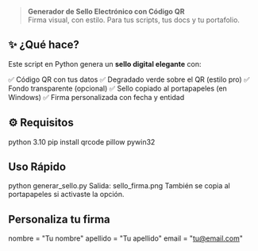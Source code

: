 
> **Generador de Sello Electrónico con Código QR**  
> Firma visual, con estilo. Para tus scripts, tus docs y tu portafolio.

## ✨ ¿Qué hace?

Este script en Python genera un **sello digital elegante** con:

✅ Código QR con tus datos
✅ Degradado verde sobre el QR (estilo pro)
✅ Fondo transparente (opcional)
✅ Sello copiado al portapapeles (en Windows)
✅ Firma personalizada con fecha y entidad

## ⚙️ Requisitos
python 3.10
pip install qrcode pillow pywin32

## Uso Rápido
python generar_sello.py
Salida: sello_firma.png
También se copia al portapapeles si activaste la opción.

## Personaliza tu firma
nombre = "Tu nombre"
apellido = "Tu apellido"
email = "tu@email.com"

